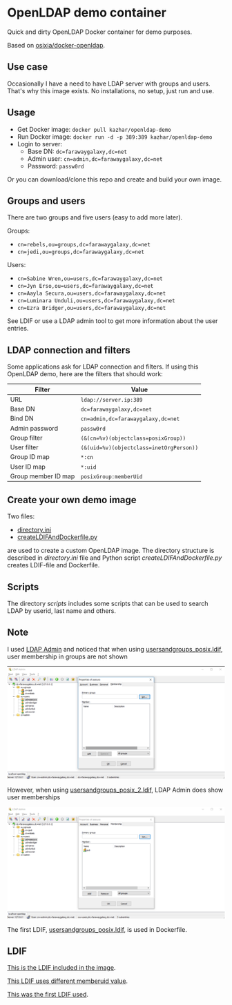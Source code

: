 # OpenLDAP demo container

Quick and dirty OpenLDAP Docker container for demo purposes.

Based on [osixia/docker-openldap](https://github.com/osixia/docker-openldap).

## Use case

Occasionally I have a need to have LDAP server with groups and users. That's why this image exists. No installations, no setup, just run and use.

## Usage

- Get Docker image: ```docker pull kazhar/openldap-demo```
- Run Docker image: ```docker run -d -p 389:389 kazhar/openldap-demo```
- Login to server:
  - Base DN: ```dc=farawaygalaxy,dc=net```
  - Admin user: ```cn=admin,dc=farawaygalaxy,dc=net```
  - Password: ```passw0rd```

Or you can download/clone this repo and create and build your own image.

## Groups and users

There are two groups and five users (easy to add more later).

Groups:

- ```cn=rebels,ou=groups,dc=farawaygalaxy,dc=net```
- ```cn=jedi,ou=groups,dc=farawaygalaxy,dc=net```

Users:

- ```cn=Sabine Wren,ou=users,dc=farawaygalaxy,dc=net```
- ```cn=Jyn Erso,ou=users,dc=farawaygalaxy,dc=net```
- ```cn=Aayla Secura,ou=users,dc=farawaygalaxy,dc=net```
- ```cn=Luminara Unduli,ou=users,dc=farawaygalaxy,dc=net```
- ```cn=Ezra Bridger,ou=users,dc=farawaygalaxy,dc=net```

See LDIF or use a LDAP admin tool to get more information about the user entries.

## LDAP connection and filters

Some applications ask for LDAP connection and filters. If using this OpenLDAP demo, here are the filters that should work:

| Filter        | Value        |
| ------------- |------------- |
| URL           | ```ldap://server.ip:389``` |
| Base DN       | ```dc=farawaygalaxy,dc=net``` |
| Bind DN | ```cn=admin,dc=farawaygalaxy,dc=net``` |
| Admin password | ```passw0rd``` |
| Group filter   | ```(&(cn=%v)(objectclass=posixGroup))``` |
| User filter   | ```(&(uid=%v)(objectclass=inetOrgPerson))``` |
| Group ID map   | ```*:cn``` |
| User ID map   | ```*:uid``` |
| Group member ID map   | ```posixGroup:memberUid``` |

## Create your own demo image

Two files:

- [directory.ini](directory.ini)
- [createLDIFAndDockerfile.py](createLDIFAndDockerfile.py)

are used to create a custom OpenLDAP image. The directory structure is described in *directory.ini* file and Python script *createLDIFAndDockerfile.py* creates LDIF-file and Dockerfile.

## Scripts

The directory *scripts* includes some scripts that can be used to search LDAP by userid, last name and others.

## Note

I used [LDAP Admin](http://www.ldapadmin.org/) and noticed that when using [usersandgroups_posix.ldif](ldif/usersandgroups_posix.ldif), user membership in groups are not shown

![groups_invisble](images/group_invisible.png)

However, when using [usersandgroups_posix_2.ldif](ldif/usersandgroups_posix.ldif), LDAP Admin does show user memberships

![groups_visble](images/group_visible.png)

The first LDIF, [usersandgroups_posix.ldif](ldif/usersandgroups_posix.ldif), is used in Dockerfile. 

## LDIF

[This is the LDIF included in the image](ldif/usersandgroups_posix.ldif).

[This LDIF uses different memberuid value](ldif/usersandgroups_posix_2.ldif).

[This was the first LDIF used](ldif/usersandgroups.ldif).

